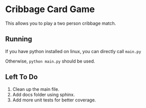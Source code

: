 Cribbage Card Game
===

This allows you to play a two person cribbage match.

Running
---

If you have python installed on linux, you can directly call ```main.py```

Otherwise, ```python main.py``` should be used.

Left To Do
---
1. Clean up the main file.
2. Add docs folder using sphinx.
3. Add more unit tests for better coverage.
